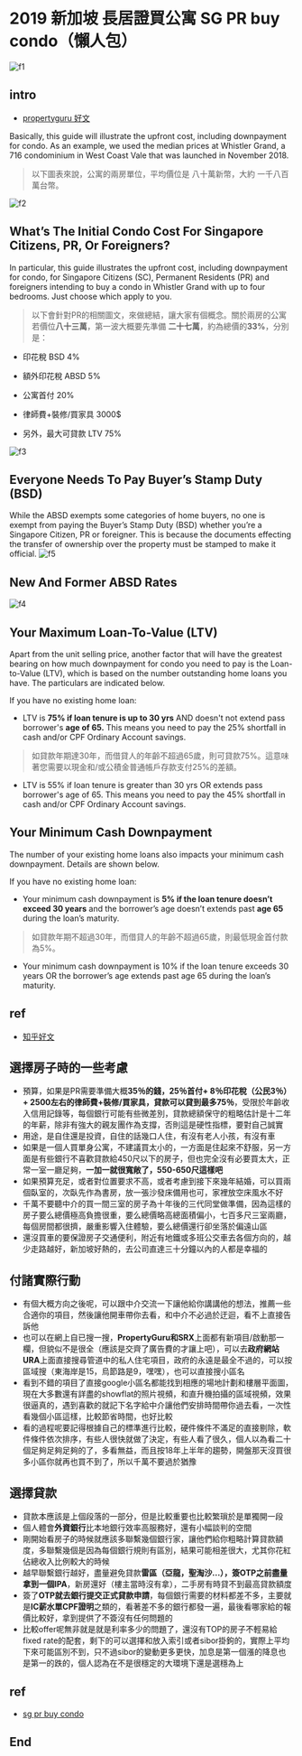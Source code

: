 # 2019 新加坡 長居證買公寓 SG PR buy condo（懶人包）
![f1](https://github.com/HCH1/blog/blob/master/fig/condo11.png)

## intro
- [propertyguru 好文](https://www.propertyguru.com.sg/property-guides/how-much-do-you-need-to-spend-upfront-when-buying-a-condo-10413)

Basically, this guide will illustrate the upfront cost, including downpayment for condo. As an example, we used the median prices at Whistler Grand, a 716 condominium in West Coast Vale that was launched in November 2018.

> 以下圖表來說，公寓的兩房單位，平均價位是 八十萬新幣，大約 一千八百萬台幣。

![f2](https://github.com/HCH1/blog/blob/master/fig/condo22.png)

## What’s The Initial Condo Cost For Singapore Citizens, PR, Or Foreigners?
In particular, this guide illustrates the upfront cost, including downpayment for condo, for Singapore Citizens (SC), Permanent Residents (PR) and foreigners intending to buy a condo in Whistler Grand with up to four bedrooms. Just choose which apply to you.

> 以下會針對PR的相關圖文，來做總結，讓大家有個概念。關於兩房的公寓若價位**八十三萬**，第一波大概要先準備 **二十七萬**，約為總價的**33%**，分別是：

- 印花稅 BSD 4%
- 額外印花稅 ABSD 5%
- 公寓首付 20%
- 律師費+裝修/買家具 3000$

- 另外，最大可貸款 LTV 75%

![f3](https://github.com/HCH1/blog/blob/master/fig/condo33.png)

## Everyone Needs To Pay Buyer’s Stamp Duty (BSD)
While the ABSD exempts some categories of home buyers, no one is exempt from paying the Buyer’s Stamp Duty (BSD) whether you’re a Singapore Citizen, PR or foreigner. This is because the documents effecting the transfer of ownership over the property must be stamped to make it official.
![f5](https://github.com/HCH1/blog/blob/master/fig/condo55.png)

## New And Former ABSD Rates
![f4](https://github.com/HCH1/blog/blob/master/fig/condo44.png)

## Your Maximum Loan-To-Value (LTV)
Apart from the unit selling price, another factor that will have the greatest bearing on how much downpayment for condo you need to pay is the Loan-to-Value (LTV), which is based on the number outstanding home loans you have. The particulars are indicated below.

If you have no existing home loan:

- LTV is **75% if loan tenure is up to 30 yrs** AND doesn't not extend pass borrower's **age of 65.** This means you need to pay the 25% shortfall in cash and/or CPF Ordinary Account savings.
> 如貸款年期達30年，而借貸人的年齡不超過65歲，則可貸款75%。這意味著您需要以現金和/或公積金普通帳戶存款支付25%的差額。

- LTV is 55% if loan tenure is greater than 30 yrs OR extends pass borrower's age of 65. This means you need to pay the 45% shortfall in cash and/or CPF Ordinary Account savings.

## Your Minimum Cash Downpayment
The number of your existing home loans also impacts your minimum cash downpayment. Details are shown below.

If you have no existing home loan:

- Your minimum cash downpayment is **5% if the loan tenure doesn’t exceed 30 years** and the borrower’s age doesn’t extends past **age 65** during the loan’s maturity.
> 如貸款年期不超過30年，而借貸人的年齡不超過65歲，則最低現金首付款為5%。

- Your minimum cash downpayment is 10% if the loan tenure exceeds 30 years OR the borrower’s age extends past age 65 during the loan’s maturity.


## ref
- [知乎好文](https://zhuanlan.zhihu.com/p/32493002)
## 選擇房子時的一些考慮
- 預算，如果是PR需要準備大概**35％的錢，25％首付+ 8％印花稅（公民3％）+ 2500左右的律師費+裝修/買家具，貸款可以貸到最多75％**，受限於年齡收入信用記錄等，每個銀行可能有些微差別，貸款總額保守的粗略估計是十二年的年薪，除非有強大的親友團作為支撐，否則這是硬性指標，要對自己誠實
- 用途，是自住還是投資，自住的話幾口人住，有沒有老人小孩，有沒有車
- 如果是一個人買單身公寓，不建議買太小的，一方面是住起來不舒服，另一方面是有些銀行不喜歡貸款給450尺以下的房子，但也完全沒有必要買太大，正常一室一廳足夠，**一加一就很寬敞了，550-650尺這樣吧**
- 如果預算充足，或者對位置要求不高，或者考慮到接下來幾年結婚，可以買兩個臥室的，次臥先作為書房，放一張沙發床備用也可，家裡放空床風水不好
- 千萬不要聽中介的買一間三室的房子為十年後的三代同堂做準備，因為這樣的房子要么總價極高負擔很重，要么總價略高總面積偏小，七百多尺三室兩廳，每個房間都很擠，嚴重影響入住體驗，要么總價還行卻坐落於偏遠山區
- 還沒買車的要保證房子交通便利，附近有地鐵或多班公交車去各個方向的，越少走路越好，新加坡好熱的，去公司直達三十分鐘以內的人都是幸福的

## 付諸實際行動
- 有個大概方向之後呢，可以跟中介交流一下讓他給你講講他的想法，推薦一些合適你的項目，然後讓他開車帶你去看，和中介不必過於迂迴，看不上直接告訴他
- 也可以在網上自已搜一搜，**PropertyGuru和SRX**上面都有新項目/啟動那一欄，但貌似不是很全（應該是交齊了廣告費的才讓上吧），可以去**政府網站URA**上面直接搜尋管道中的私人住宅項目，政府的永遠是最全不過的，可以按區域搜（東海岸是15，烏節路是9，嘿嘿），也可以直接搜小區名
- 看到不錯的項目了直接google小區名都能找到相應的場地計劃和樓層平面圖，現在大多數還有詳盡的showflat的照片視頻，和直升機拍攝的區域視頻，效果很逼真的，遇到喜歡的就記下名字給中介讓他們安排時間帶你過去看，一次性看幾個小區這樣，比較節省時間，也好比較
- 看的過程呢要記得根據自己的標準進行比較，硬件條件不滿足的直接剔除，軟件條件依次排序，有些人很快就做了決定，有些人看了很久，個人以為看二十個足夠足夠足夠的了，多看無益，而且按18年上半年的趨勢，開盤那天沒買很多小區你就再也買不到了，所以千萬不要過於猶豫

## 選擇貸款
- 貸款本應該是上個段落的一部分，但是比較重要也比較繁瑣於是單獨開一段
- 個人體會**外資銀行**比本地銀行效率高服務好，還有小幅談判的空間
- 剛開始看房子的時候就應該多聯繫幾個銀行家，讓他們給你粗略計算貸款額度，多聯繫幾個是因為每個銀行規則有區別，結果可能相差很大，尤其你花紅佔總收入比例較大的時候
- 越早聯繫銀行越好，盡量避免貸款**雷區（亞龍，聖淘沙...），簽OTP之前盡量拿到一個IPA**，新房還好（樓主當時沒有拿），二手房有時貸不到最高貸款額度
- 簽了**OTP就去銀行提交正式貸款申請**，每個銀行需要的材料都差不多，主要就是**IC薪水單CPF證明**之類的，看著差不多的銀行都發一遍，最後看哪家給的報價比較好，拿到提供了不簽沒有任何問題的
- 比較offer呢無非就是就是利率多少的問題了，還沒有TOP的房子不輕易給fixed rate的配套，剩下的可以選擇和放入索引或者sibor掛鉤的，實際上平均下來可能區別不到，只不過sibor的變動更多更快，加息是第一個漲的降息也是第一的跌的，個人認為在不是很穩定的大環境下還是選穩為上

## ref
- [sg pr buy condo](https://www.google.com.tw/search?source=hp&ei=JzIkXMrUB42y9QOcxZ6YAg&q=sg+pr+buy+condo)

## End
